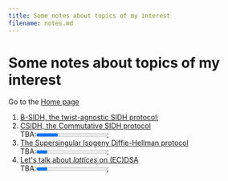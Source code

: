 ```yaml
---
title: Some notes about topics of my interest
filename: notes.md
--- 
```


# Some notes about topics of my interest

Go to the [Home page](index.md)

1. [B-SIDH, the twist-agnostic SIDH protocol](notes/bsidh.md);
1. [CSIDH, the Commutative SIDH protocol](notes.md) 
<br><label for="file">TBA:</label><progress id="file" value="30" max="100"> 30% </progress>;
1. [The Supersingular Isogeny Diffie-Hellman protocol](notes.md) 
<br><label for="file">TBA:</label><progress id="file" value="15" max="100"> 15% </progress>;
1. [Let's talk about _lattices_ on (EC)DSA](notes.md) 
<br><label for="file">TBA:</label><progress id="file" value="15" max="100"> 15% </progress>;
<!--<br><label for="file">TBA:</label><progress id="file" value="15" max="100"> 15% </progress>;-->
<!--1. [CSIDH, the Commutative SIDH protocol](notes/csidh.md);-->
